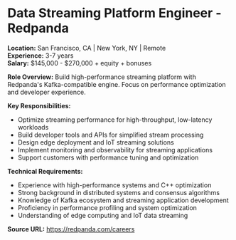 # Data Streaming Platform Engineer - Redpanda

**Location:** San Francisco, CA | New York, NY | Remote  
**Experience:** 3-7 years  
**Salary:** $145,000 - $270,000 + equity + bonuses

**Role Overview:**
Build high-performance streaming platform with Redpanda's Kafka-compatible engine. Focus on performance optimization and developer experience.

**Key Responsibilities:**
- Optimize streaming performance for high-throughput, low-latency workloads
- Build developer tools and APIs for simplified stream processing
- Design edge deployment and IoT streaming solutions
- Implement monitoring and observability for streaming applications
- Support customers with performance tuning and optimization

**Technical Requirements:**
- Experience with high-performance systems and C++ optimization
- Strong background in distributed systems and consensus algorithms
- Knowledge of Kafka ecosystem and streaming application development
- Proficiency in performance profiling and system optimization
- Understanding of edge computing and IoT data streaming

**Source URL:** https://redpanda.com/careers